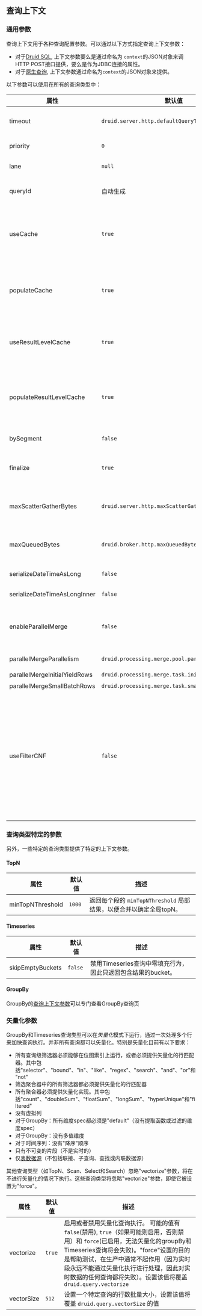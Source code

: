 <!-- toc -->

<script async src="https://pagead2.googlesyndication.com/pagead/js/adsbygoogle.js"></script>
<ins class="adsbygoogle"
     style="display:block; text-align:center;"
     data-ad-layout="in-article"
     data-ad-format="fluid"
     data-ad-client="ca-pub-8828078415045620"
     data-ad-slot="7586680510"></ins>
<script>
     (adsbygoogle = window.adsbygoogle || []).push({});
</script>

## 查询上下文
### 通用参数

查询上下文用于各种查询配置参数。可以通过以下方式指定查询上下文参数：

* 对于[Druid SQL](druidsql.md), 上下文参数要么是通过命名为 `context`的JSON对象来调HTTP POST接口提供，要么是作为JDBC连接的属性。
* 对于[原生查询](makeNativeQueries.md), 上下文参数通过命名为`context`的JSON对象来提供。

以下参数可以使用在所有的查询类型中：

| 属性 | 默认值 | 描述 |
|-|-|-|
| timeout | `druid.server.http.defaultQueryTimeout` | 以毫秒为单位的查询超时，超过该时间未完成的查询将被取消。 0意味着`no timeout`。 可以在 [Broker配置中](../configuration/human-readable-byte.md#broker)设置默认的超时时间 |
| priority | `0` | 查询优先级。 具有更高优先级的查询将会优先获得计算资源 |
| lane | `null` | 查询通道，用于控制查询类的使用限制。 详情查看[Broker配置](../configuration/human-readable-byte.md#broker)|
| queryId | 自动生成 | 对于本次查询的一个唯一标识符。 如果一个查询ID被设置或者显式指定，该ID可以用来取消一个查询 |
| useCache | `true` | 标识是否为此查询利用查询缓存。当设置为false时，它将禁止从此查询缓存中读取。当设置为true时，Apache Druid使用`druid.broker.cache.useCache`或`druid.historical.cache.useCache`确定是否从查询缓存中读取 |
| populateCache | `true` | 标识是否将查询结果保存到查询缓存。主要用于调试。当设置为false时，它禁止将此查询的结果保存到查询缓存中。当设置为true时，Druid使用`druid.broker.cache.populateCache`或`druid.historical.cache.populateCache` 来确定是否将此查询的结果保存到查询缓存 |
| useResultLevelCache | `true` | 标识是否为此查询利用结果级缓存的。当设置为false时，它将禁止从此查询缓存中读取。当设置为true时，Druid使用`druid.broker.cache.useResultLevelCache`来确定是否从结果级查询缓存中读取 |
| populateResultLevelCache | `true` | 标识是否将查询结果保存到结果级缓存。主要用于调试。当设置为false时，它禁止将此查询的结果保存到查询缓存中。当设置为true时，Druid使用`druid.broker.cache.populateResultLevelCache`来确定是否将此查询的结果保存到结果级查询缓存 |
| bySegment | `false` | 返回"by segment"结果。主要用于调试，将其设置为true将返回与它们来自的数据段关联的结果 |
| finalize | `true` | 标识是否"finalize"聚合结果。主要用于调试。例如，当该标志设置为false时，`hyperUnique`聚合器将返回完整的HyperLogLog草图，而不是估计的基数 |
| maxScatterGatherBytes | `druid.server.http.maxScatterGatherBytes` | 从数据进程（如Historical和Realtime进程）收集的用于执行查询的最大字节数。此参数可用于进一步减少查询时的`maxScatterGatherBytes`限制。有关更多详细信息，请参阅[Broker配置](../configuration/human-readable-byte.md#broker)。 |
| maxQueuedBytes | `druid.broker.http.maxQueuedBytes` | 在对数据服务器的通道施加反压力之前，每个查询排队的最大字节数。与`maxScatterGatherBytes`类似，但与该配置不同，此配置将触发反压力而不是查询失败。0表示禁用 |
| serializeDateTimeAsLong | `false` | 如果为true，则在Broker返回的结果和Broker与计算进程之间的数据传输中序列化DateTime |
| serializeDateTimeAsLongInner | `false` | 如果为true，则在Broker和计算进程之间的数据传输中，DateTime被序列化 |
| enableParallelMerge | `false` | 启用在Broker上进行并行结果合并。注意：该配置设置为`true`时`druid.processing.merge.useParallelMergePool`参数必须启用。有关更多详细信息，请参阅[Broker配置](../configuration/human-readable-byte.md#broker) |
| parallelMergeParallelism | `druid.processing.merge.pool.parallelism` | 在Broker上用于并行结果合并的最大并行线程数。有关更多详细信息，请参阅[Broker配置](../configuration/human-readable-byte.md#broker) |
| parallelMergeInitialYieldRows | `druid.processing.merge.task.initialYieldNumRows` | 有关更多详细信息，请参阅[Broker配置](../configuration/human-readable-byte.md#broker) |
| parallelMergeSmallBatchRows | `druid.processing.merge.task.smallBatchNumRows` | 有关更多详细信息，请参阅[Broker配置](../configuration/human-readable-byte.md#broker) |
| useFilterCNF | `false` | 如果为true，Druid将尝试将查询过滤器转换为合取范式（CNF）。在查询处理期间，可以通过与符合条件的过滤器匹配的所有值的位图索引相交来预过滤列，这通常会大大减少需要扫描的原始行数。但是这种效果只发生在顶层过滤器，或者顶层“and”过滤器的单个子句中。因此，在预过滤期间，CNF中的过滤器可能更有可能在字符串列上使用大量位图索引。但是，使用此设置时应格外小心，因为它有时会对性能产生负面影响，并且在某些情况下，计算过滤器的CNF的操作可能会非常昂贵。如果可能的话，我们建议手动调整过滤器以生成一个最佳的表单，或者至少通过实验验证使用此参数实际上可以提高查询性能而不会产生不良影响 |

### 查询类型特定的参数

另外，一些特定的查询类型提供了特定的上下文参数。

#### TopN

| 属性 | 默认值 | 描述 |
|-|-|-|
| minTopNThreshold | `1000` | 返回每个段的 `minTopNThreshold` 局部结果，以便合并以确定全局topN。 |

#### Timeseries

| 属性 | 默认值 | 描述 |
|-|-|-|
| skipEmptyBuckets | `false` | 禁用Timeseries查询中零填充行为，因此只返回包含结果的bucket。|

#### GroupBy

GroupBy的[查询上下文参数](groupby.md)可以专门查看GroupBy查询页

### 矢量化参数

GroupBy和Timeseries查询类型可以在*矢量化*模式下运行，通过一次处理多个行来加快查询执行。并非所有查询都可以矢量化。特别是矢量化目前有以下要求：
* 所有查询级筛选器必须能够在位图索引上运行，或者必须提供矢量化的行匹配器。其中包括"selector"、"bound"、"in"、"like"、"regex"、"search"、"and"、"or"和"not"
* 筛选聚合器中的所有筛选器都必须提供矢量化的行匹配器
* 所有聚合器必须提供矢量化实现。其中包括"count"、"doubleSum"、"floatSum"、"longSum"、"hyperUnique"和"filtered"
* 没有虚拟列
* 对于GroupBy：所有维度spec都必须是"default"（没有提取函数或过滤的维度spec）
* 对于GroupBy：没有多值维度
* 对于时间序列：没有"降序"顺序
* 只有不可变的片段（不是实时的）
* 仅[表数据源](datasource.md)（不包括联接、子查询、查找或内联数据源）

其他查询类型（如TopN、Scan、Select和Search）忽略"vectorize"参数，将在不进行矢量化的情况下执行。这些查询类型将忽略"vectorize"参数，即使它被设置为"force"。

| 属性 | 默认值 | 描述 |
|-|-|-|
| vectorize | `true` | 启用或者禁用矢量化查询执行。 可能的值有 `false`(禁用), `true`（如果可能则启用，否则禁用）和 `force`(已启用，无法矢量化的groupBy和Timeseries查询将会失败)。"force"设置的目的是帮助测试，在生产中通常不起作用（因为实时段永远不能通过矢量化执行进行处理，因此对实时数据的任何查询都将失败）。设置该值将覆盖 `druid.query.vectorize` |
| vectorSize | `512` | 设置一个特定查询的行数批量大小，设置该值将覆盖 `druid.query.vectorSize` 的值 |

